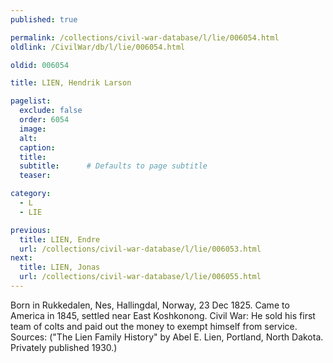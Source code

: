 ```yaml
---
published: true

permalink: /collections/civil-war-database/l/lie/006054.html
oldlink: /CivilWar/db/l/lie/006054.html

oldid: 006054

title: LIEN, Hendrik Larson

pagelist:
  exclude: false
  order: 6054
  image: 
  alt:
  caption:
  title:
  subtitle:      # Defaults to page subtitle
  teaser:

category: 
  - L 
  - LIE

previous:
  title: LIEN, Endre
  url: /collections/civil-war-database/l/lie/006053.html  
next:
  title: LIEN, Jonas
  url: /collections/civil-war-database/l/lie/006055.html   
---
```

Born in Rukkedalen, Nes, Hallingdal, Norway, 23 Dec 1825. Came to America in 1845, settled near East Koshkonong. Civil War: He sold his first team of colts and paid out the money to exempt himself from service. Sources: (&quot;The Lien Family History&quot; by Abel E. Lien, Portland, North Dakota. Privately published 1930.)